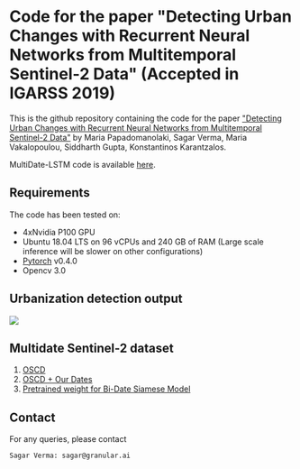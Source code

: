 # Code for the paper "Detecting Urban Changes with Recurrent Neural Networks from Multitemporal Sentinel-2 Data" (Accepted in IGARSS 2019)

This is the github repository containing the code for the paper ["Detecting Urban Changes with Recurrent Neural Networks from Multitemporal Sentinel-2 Data"](https://sagarverma.github.io/others/CD_IGARSS_2019.pdf) by Maria Papadomanolaki, Sagar Verma, Maria Vakalopoulou, Siddharth Gupta, Konstantinos Karantzalos.

MultiDate-LSTM code is available [here](https://github.com/mpapadomanolaki/UNetLSTM.git).

## Requirements
The code has been tested on:

- 4xNvidia P100 GPU
- Ubuntu 18.04 LTS on 96 vCPUs and 240 GB of RAM (Large scale inference will be slower on other configurations)
- [Pytorch](https://pytorch.org/) v0.4.0
- Opencv 3.0


## Urbanization detection output
<img src="https://sagarverma.github.io/others/CD_IGARSS_2019.png">

## Multidate Sentinel-2 dataset

1. [OSCD](https://rcdaudt.github.io/oscd/)
2. [OSCD + Our Dates](https://engine.granular.ai/organizations/granular/projects/61916375b40d35cba31b0b29/overview)
3. [Pretrained weight for Bi-Date Siamese Model](https://engine.granular.ai/organizations/granular/projects/61916375b40d35cba31b0b29/overview)


## Contact
For any queries, please contact
```
Sagar Verma: sagar@granular.ai
```
